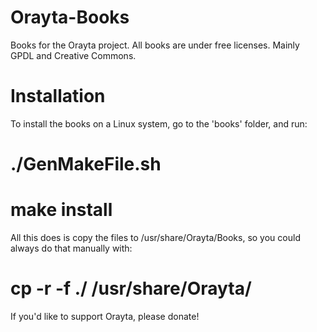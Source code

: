 # Orayta-Books

Books for the Orayta project.
All books are under free licenses. Mainly GPDL and Creative Commons.

# Installation

To install the books on a Linux system, go to the 'books' folder, and run:
 # ./GenMakeFile.sh
 # make install
 
All this does is copy the files to /usr/share/Orayta/Books, so you could always do that manually with:
 # cp -r -f ./ /usr/share/Orayta/

If you'd like to support Orayta, please donate!
<script async="async" src="https://www.paypalobjects.com/js/external/paypal-button.min.js?merchant=orayta.books@gmail.com" 
    data-button="buynow" 
    data-name="Donate to Orayta" 
    data-quantity="1" 
    data-amount="5" 
    data-currency="USD" >
</script>